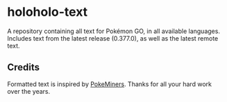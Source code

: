 # holoholo-text
A repository containing all text for Pokémon GO, in all available languages.  
Includes text from the latest release (0.377.0), as well as the latest remote text.

## Credits
Formatted text is inspired by [PokeMiners](https://github.com/PokeMiners). Thanks for all your hard work over the years.